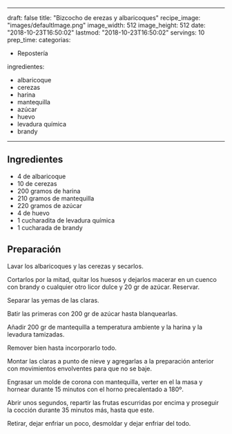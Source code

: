 
---
draft: false
title: "Bizcocho de erezas y albaricoques"
recipe_image: "images/defaultImage.png"
image_width: 512
image_height: 512
date: "2018-10-23T16:50:02"
lastmod: "2018-10-23T16:50:02"
servings: 10
prep_time: 
categorias:
  - Repostería

ingredientes:
  - albaricoque
  - cerezas
  - harina
  - mantequilla
  - azúcar
  - huevo
  - levadura química
  - brandy
---

## Ingredientes
- 4  de albaricoque
- 10  de cerezas
- 200 gramos de harina
- 210 gramos de mantequilla
- 220 gramos de azúcar
- 4  de huevo
- 1 cucharadita de levadura química
- 1 cucharada de brandy

## Preparación
Lavar los albaricoques y las cerezas y secarlos.

Cortarlos por la mitad, quitar los huesos y dejarlos macerar en un cuenco con brandy o cualquier otro licor dulce y 20 gr de azúcar. Reservar.

Separar las yemas de las claras.

Batir las primeras con 200 gr de azúcar hasta blanquearlas.

Añadir 200 gr de mantequilla a temperatura ambiente y la harina y la levadura tamizadas.

Remover bien hasta incorporarlo todo.

Montar las claras a punto de nieve y agregarlas a la preparación anterior con movimientos envolventes para que no se baje.

Engrasar un molde de corona con mantequilla, verter en el la masa y hornear durante 15 minutos con el horno precalentado a 180º.

Abrir unos segundos, repartir las frutas escurridas por encima y proseguir la cocción durante 35 minutos más, hasta que este.

Retirar, dejar enfriar un poco, desmoldar y dejar enfriar del todo.



